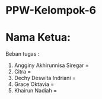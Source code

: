 # PPW-Kelompok-6
# Nama Ketua: 
Beban tugas :
1.	Angginy Akhirunnisa Siregar 		= 
2.	Citra						                =
3.	Dechy Deswita Indriani			    =
4.	Grace Oktavia					          =
5.	Khairun Nadiah				          =
